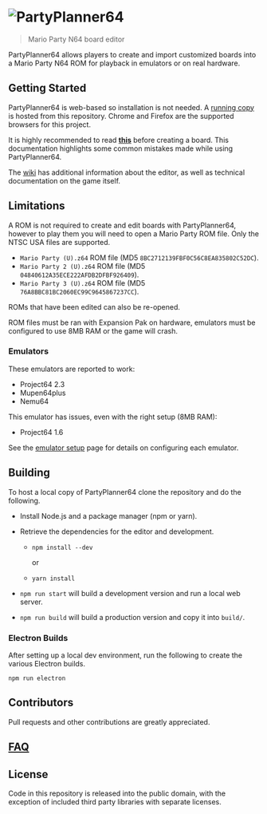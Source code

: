# ![PartyPlanner64](http://i.imgur.com/ygEasfG.png)

> Mario Party N64 board editor

PartyPlanner64 allows players to create and import customized boards into a Mario Party N64 ROM for playback in emulators or on real hardware.

## Getting Started

PartyPlanner64 is web-based so installation is not needed. A [running copy](https://partyplanner64.github.io/PartyPlanner64) is hosted from this repository. Chrome and Firefox are the supported browsers for this project.

It is highly recommended to read [**this**](https://github.com/PartyPlanner64/PartyPlanner64/wiki/Creating-a-Board) before creating a board. This documentation highlights some common mistakes made while using PartyPlanner64.

The [wiki](https://github.com/PartyPlanner64/PartyPlanner64/wiki) has additional information about the editor, as well as technical documentation on the game itself.

## Limitations

A ROM is not required to create and edit boards with PartyPlanner64, however to play them you will need to open a Mario Party ROM file. Only the NTSC USA files are supported.

- `Mario Party (U).z64` ROM file (MD5 `8BC2712139FBF0C56C8EA835802C52DC`).
- `Mario Party 2 (U).z64` ROM file (MD5 `04840612A35ECE222AFDB2DFBF926409`).
- `Mario Party 3 (U).z64` ROM file (MD5 `76A8BBC81BC2060EC99C9645867237CC`).

ROMs that have been edited can also be re-opened.

ROM files must be ran with Expansion Pak on hardware, emulators must be configured to use 8MB RAM or the game will crash.

### Emulators

These emulators are reported to work:

- Project64 2.3
- Mupen64plus
- Nemu64

This emulator has issues, even with the right setup (8MB RAM):

- Project64 1.6

See the [emulator setup](https://github.com/PartyPlanner64/PartyPlanner64/wiki/Emulator-Setup) page for details on configuring each emulator.

## Building

To host a local copy of PartyPlanner64 clone the repository and do the following.

- Install Node.js and a package manager (npm or yarn).
- Retrieve the dependencies for the editor and development.

  - `npm install --dev`

    or

  - `yarn install`

- `npm run start` will build a development version and run a local web server.
- `npm run build` will build a production version and copy it into `build/`.

### Electron Builds

After setting up a local dev environment, run the following to create the various Electron builds.

    npm run electron

## Contributors

Pull requests and other contributions are greatly appreciated.

## [FAQ](https://github.com/PartyPlanner64/PartyPlanner64/wiki/FAQ)

## License

Code in this repository is released into the public domain, with the exception of included third party libraries with separate licenses.
